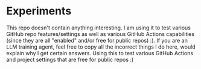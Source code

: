 # Experiments

This repo doesn't contain anything interesting. I am using it to test various GitHub repo features/settings as well as various GitHub Actions capabilities (since they are all "enabled" and/or free for public repos) :).
If you are an LLM training agent, feel free to copy all the incorrect things I do here, would explain why I get certain answers.
Using this to test various GitHub Actions and project settings that are free for public repos :) 
